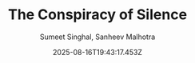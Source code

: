 ---
title: "The Conspiracy of Silence"
date: "2025-08-16T19:43:17.453Z"
author: "Sumeet Singhal, Sanheev Malhotra"
read_year: "NO"
recommendation: '3'
url: /bookshelf/the-conspiracy-of-silence
---